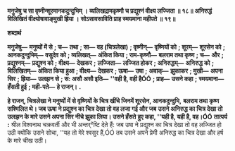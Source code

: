 **मनुजेषु च सा वृष्नीन्शूरमानकदुन्दुभिम् ।** **व्यलिखद्रामकृष्णौ च प्रद्युश्नं वीक्ष्य लज्जिता ॥ १८॥** **अनिरुद्धं विलिखितं वीक्ष्योषावाङ्मुखी ह्रिया ।** **सोऽसावसाविति प्राह स्मयमाना महीपते ॥ १९॥** 

**शब्दार्थ** 

**मनुजेषु—** **मनुष्यों में से** **; च—** **तथा** **; सा—** **वह (चित्रलेखा)** **; वृष्णीन्—** **वृष्णियों को** **; शूरम्—** **शूरसेन को** **; आनकदुन्दुभिम्—** **वसुदेव को** **; व्यलिखत्—** **अंकित किया** **; राम-कृष्णौ—** **बलराम तथा कृष्ण** **; च—** **और** **; प्रद्युश्नम्—** **प्रद्युश्न को** **; वीक्ष्य—** **देखकर** **;** **लज्जिता—** **लज्जित होकर** **; अनिरुद्धम्—** **अनिरुद्ध को** **; विलिखितम्—** **अंकित किया हुआ** **; वीक्ष्य—** **देखकर** **; ऊषा—** **उषा** **;** **अवाक्—** **झुकाकर** **; मुखी—** **अपना सिर** **; ह्रिया—** **उलझन से** **; स: असौ असौ इति—** **''वही है, वही हैÓÓ** **; प्राह—** **उसने कहा** **;** **स्मयमाना—** **हँसती हुई** **; मही-पते—** **हे राजन्।** **.** 

**हे राजन्, चित्रलेखा ने मनुष्यों में से वृष्णियों के चित्र खींचे जिनमें शूरसेन, आनकदुन्दुभि,** **बलराम तथा कृष्ण सश्मिलित थे। जब ऊषा ने प्रद्युश्न का चित्र देखा तो वह लजा गई और जब** **उसने अनिरुद्ध का चित्र देखा तो उलझन के मारे उसने अपना सिर नीचे झुका लिया। उसने हँसते** **हुए कहा, ''यही है, यही है, वह।ÓÓ** **तात्पर्य :** श्रील विश्वनाथ चक्रवर्ती और भी अन्तर्²ष्टि देते हैं: जब उषा ने प्रद्युश्न का चित्र देखा तो वह लज्जित हो उठी क्योंकि उसने सोचा, ''यह तो मेरे श्वसुर हैं,ÓÓ तब उसने अपने प्रेमी अनिरुद्ध का चित्र देखा और हर्ष के मारे चीख उठी।  